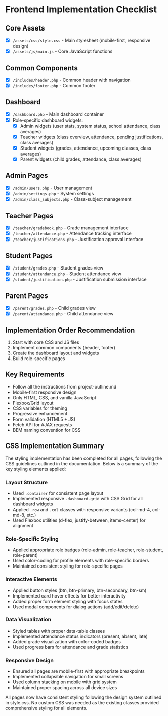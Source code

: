 # Frontend Implementation Checklist

## Core Assets

- [x] `/assets/css/style.css` - Main stylesheet (mobile-first, responsive design)
- [x] `/assets/js/main.js` - Core JavaScript functions

## Common Components

- [x] `/includes/header.php` - Common header with navigation
- [x] `/includes/footer.php` - Common footer

## Dashboard

- [x] `/dashboard.php` - Main dashboard container
- [x] Role-specific dashboard widgets:
  - [x] Admin widgets (user stats, system status, school attendance, class averages)
  - [x] Teacher widgets (class overview, attendance, pending justifications, class averages)
  - [x] Student widgets (grades, attendance, upcoming classes, class averages)
  - [x] Parent widgets (child grades, attendance, class averages)

## Admin Pages

- [x] `/admin/users.php` - User management
- [x] `/admin/settings.php` - System settings
- [x] `/admin/class_subjects.php` - Class-subject management

## Teacher Pages

- [x] `/teacher/gradebook.php` - Grade management interface
- [x] `/teacher/attendance.php` - Attendance tracking interface
- [x] `/teacher/justifications.php` - Justification approval interface

## Student Pages

- [x] `/student/grades.php` - Student grades view
- [x] `/student/attendance.php` - Student attendance view
- [x] `/student/justification.php` - Justification submission interface

## Parent Pages

- [x] `/parent/grades.php` - Child grades view
- [x] `/parent/attendance.php` - Child attendance view

## Implementation Order Recommendation

1. Start with core CSS and JS files
2. Implement common components (header, footer)
3. Create the dashboard layout and widgets
4. Build role-specific pages

## Key Requirements

- Follow all the instructions from project-outline.md
- Mobile-first responsive design
- Only HTML, CSS, and vanilla JavaScript
- Flexbox/Grid layout
- CSS variables for theming
- Progressive enhancement
- Form validation (HTML5 + JS)
- Fetch API for AJAX requests
- BEM naming convention for CSS

## CSS Implementation Summary

The styling implementation has been completed for all pages, following the CSS guidelines outlined in the documentation.
Below is a summary of the key styling elements applied:

### Layout Structure

- Used `.container` for consistent page layout
- Implemented responsive `.dashboard-grid` with CSS Grid for all dashboard widgets
- Applied `.row` and `.col` classes with responsive variants (col-md-4, col-md-8, etc.)
- Used Flexbox utilities (d-flex, justify-between, items-center) for alignment

### Role-Specific Styling

- Applied appropriate role badges (role-admin, role-teacher, role-student, role-parent)
- Used color-coding for profile elements with role-specific borders
- Maintained consistent styling for role-specific pages

### Interactive Elements

- Applied button styles (btn, btn-primary, btn-secondary, btn-sm)
- Implemented card hover effects for better interactivity
- Added proper form element styling with focus states
- Used modal components for dialog actions (add/edit/delete)

### Data Visualization

- Styled tables with proper data-table classes
- Implemented attendance status indicators (present, absent, late)
- Added grade visualization with color-coded badges
- Used progress bars for attendance and grade statistics

### Responsive Design

- Ensured all pages are mobile-first with appropriate breakpoints
- Implemented collapsible navigation for small screens
- Used column stacking on mobile with grid system
- Maintained proper spacing across all device sizes

All pages now have consistent styling following the design system outlined in style.css. No custom CSS was needed as the
existing classes provided comprehensive styling for all elements.
